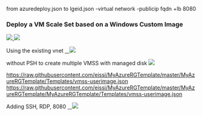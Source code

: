 

from azuredeploy.json to lgeid.json
-virtual network -publicip fqdn +lb 8080


### Deploy a VM Scale Set based on a Windows Custom Image ###

<a href="https://portal.azure.com/#create/Microsoft.Template/uri/https%3A%2F%2Fraw.githubusercontent.com%2FAzure%2Fazure-quickstart-templates%2Fmaster%2FMyAzureRGTemplate%2Fazuredeploy.json" target="_blank">
    <img src="http://azuredeploy.net/deploybutton.png"/>
</a>
<a href="http://armviz.io/#/?load=https%3A%2F%2Fraw.githubusercontent.com%2FAzure%2Fazure-quickstart-templates%2Fmaster%2F201-vmss-windows-customimage%2Fazuredeploy.json" target="_blank">
    <img src="http://armviz.io/visualizebutton.png"/>
</a>

Using the existing vnet
<a href="https://portal.azure.com/#create/Microsoft.Template/uri/https%3A%2F%2Fraw.githubusercontent.com%2Feissi%2Fazure-quickstart-templates%2Fmaster%2F201-vmss-windows-customimage%2Flgeid.json" target="_blank">
   <img src="http://azuredeploy.net/deploybutton.png"/>
</a>

without PSH to create multiple VMSS with managed disk
<a href="https://portal.azure.com/#create/Microsoft.Template/uri/https%3A%2F%2Fraw.githubusercontent.com%2Feissi%2FMyAzureRGTemplate%2FMyAzureRGTemplate%2Fmaster%2FMyAzureRGTemplate%2FTemplates%2Fvmss-userimage.json" target="_blank">
<img src="http://azuredeploy.net/deploybutton.png"/>
</a>


https://raw.githubusercontent.com/eissi/MyAzureRGTemplate/master/MyAzureRGTemplate/Templates/vmss-userimage.json
https://raw.githubusercontent.com/eissi/MyAzureRGTemplate/master/MyAzureRGTemplate/MyAzureRGTemplate/Templates/vmss-userimage.json

Adding SSH, RDP, 8080
<a href="https://portal.azure.com/#create/Microsoft.Template/uri/https%3A%2F%2Fraw.githubusercontent.com%2Feissi%2Fazure-quickstart-templates%2Fmaster%2F201-vmss-windows-customimage%2Fwithoutvnet.json" target="_blank">
   <img src="http://azuredeploy.net/deploybutton.png"/>
</a>
